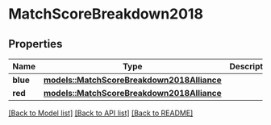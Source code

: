# MatchScoreBreakdown2018

## Properties

Name | Type | Description | Notes
------------ | ------------- | ------------- | -------------
**blue** | [**models::MatchScoreBreakdown2018Alliance**](Match_Score_Breakdown_2018_Alliance.md) |  | 
**red** | [**models::MatchScoreBreakdown2018Alliance**](Match_Score_Breakdown_2018_Alliance.md) |  | 

[[Back to Model list]](../README.md#documentation-for-models) [[Back to API list]](../README.md#documentation-for-api-endpoints) [[Back to README]](../README.md)


